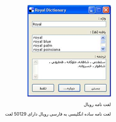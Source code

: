 <DIV dir="RTL">
<img src="https://raw.githubusercontent.com/idreamsi/Royal-Dictionary/master/royaldic.jpg" alt="Royal Dictionary">

<p>لغت نامه رویال<p>
لغت نامه ساده انگلیسی به فارسی رویال
دارای 50129 لغت

</DIV>
